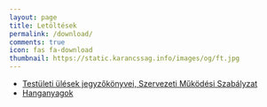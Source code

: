 ```yaml
---
layout: page
title: Letöltések
permalink: /download/
comments: true
icon: fas fa-download
thumbnail: https://static.karancssag.info/images/og/ft.jpg
---
```


+ [Testületi ülések jegyzőkönyvei, Szervezeti Működési Szabályzat][1]
+ [Hanganyagok][2]

[1]:/download/jegyzokonyvek
[2]:/download/audio
